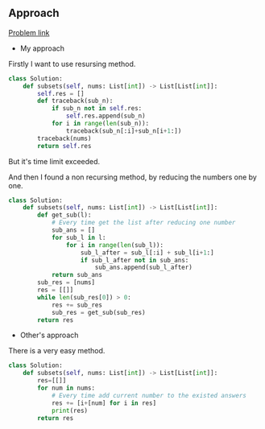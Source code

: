 ## Approach

[Problem link](https://leetcode.com/problems/subsets/)

- My approach

Firstly I want to use resursing method.

```python
class Solution:
    def subsets(self, nums: List[int]) -> List[List[int]]:
        self.res = []
        def traceback(sub_n):
            if sub_n not in self.res:
                self.res.append(sub_n)
            for i in range(len(sub_n)):
                traceback(sub_n[:i]+sub_n[i+1:])
        traceback(nums)
        return self.res
```

But it's time limit exceeded.

And then I found a non recursing method, by reducing the numbers one by one.

```python
class Solution:
    def subsets(self, nums: List[int]) -> List[List[int]]:
        def get_sub(l):
            # Every time get the list after reducing one number
            sub_ans = []
            for sub_l in l:
                for i in range(len(sub_l)):
                    sub_l_after = sub_l[:i] + sub_l[i+1:]
                    if sub_l_after not in sub_ans:
                        sub_ans.append(sub_l_after)
            return sub_ans
        sub_res = [nums]
        res = [[]]
        while len(sub_res[0]) > 0:
            res += sub_res
            sub_res = get_sub(sub_res)
        return res
```

- Other's approach

There is a very easy method.

```python
class Solution:
    def subsets(self, nums: List[int]) -> List[List[int]]:
        res=[[]]
        for num in nums:
            # Every time add current number to the existed answers
            res += [i+[num] for i in res]
            print(res)
        return res
```
